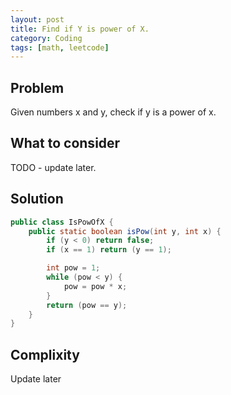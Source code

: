 ```yaml
---
layout: post
title: Find if Y is power of X.
category: Coding
tags: [math, leetcode]
---
```


## Problem
Given numbers x and y, check if y is a power of x.

## What to consider
TODO - update later.

## Solution
```java
public class IsPowOfX {
    public static boolean isPow(int y, int x) {
        if (y < 0) return false;
        if (x == 1) return (y == 1);

        int pow = 1;
        while (pow < y) {
            pow = pow * x;
        }
        return (pow == y);
    }
}
```

## Complixity
Update later
